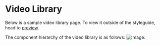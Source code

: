 # Video Library

Below is a sample video library page. To view it outside of the styleguide, head to [preview](/styleguide/pages/video-page/preview).

The component hierarchy of the video library is as follows:
![Image:](https://raw.githubusercontent.com/lovelysystems/az-nwch-js/d74135ff4af73eb7d6701f70092e6c4a7d316e28/app/node_modules/components/video-library/docs/component-hierarchy.png?token=AGCSueum9SerrX2lDQHgOT6d8sFJ0jAnks5V-CivwA%3D%3D)
